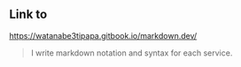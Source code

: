 ## Link to

https://watanabe3tipapa.gitbook.io/markdown.dev/


> I write markdown notation and syntax for each service.

